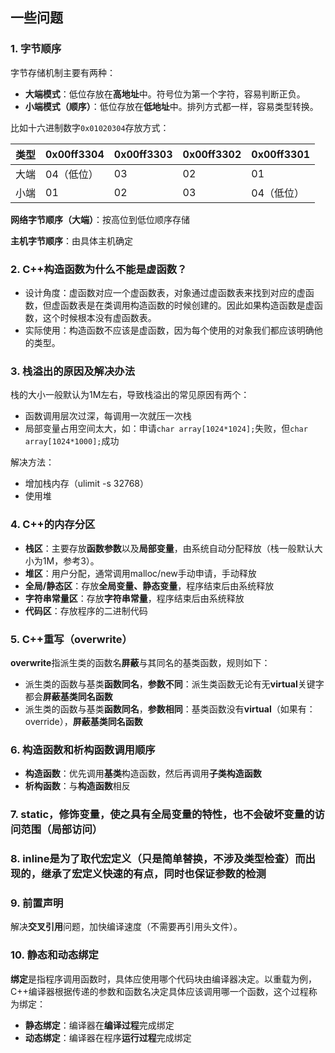 ## 一些问题

### 1. 字节顺序
字节存储机制主要有两种：
* **大端模式**：低位存放在**高地址**中。符号位为第一个字符，容易判断正负。
* **小端模式（顺序）**：低位存放在**低地址**中。排列方式都一样，容易类型转换。

比如十六进制数字`0x01020304`存放方式：

|类型|0x00ff3304|0x00ff3303|0x00ff3302|0x00ff3301|
|---|---|---|---|---|
|大端|04（低位）|03|02|01|
|小端|01|02|03|04（低位）|

**网络字节顺序（大端）**：按高位到低位顺序存储

**主机字节顺序**：由具体主机确定

### 2. C++构造函数为什么不能是虚函数？
* 设计角度：虚函数对应一个虚函数表，对象通过虚函数表来找到对应的虚函数，但虚函数表是在类调用构造函数的时候创建的。因此如果构造函数是虚函数，这个时候根本没有虚函数表。
* 实际使用：构造函数不应该是虚函数，因为每个使用的对象我们都应该明确他的类型。

### 3. 栈溢出的原因及解决办法
栈的大小一般默认为1M左右，导致栈溢出的常见原因有两个：
* 函数调用层次过深，每调用一次就压一次栈
* 局部变量占用空间太大，如：申请`char array[1024*1024];`失败，但`char array[1024*1000];`成功

解决方法：
* 增加栈内存（ulimit -s 32768）
* 使用堆

### 4. C++的内存分区
* **栈区**：主要存放**函数参数**以及**局部变量**，由系统自动分配释放（栈一般默认大小为1M，参考3）。
* **堆区**：用户分配，通常调用malloc/new手动申请，手动释放
* **全局/静态区**：存放**全局变量、静态变量**，程序结束后由系统释放
* **字符串常量区**：存放**字符串常量**，程序结束后由系统释放
* **代码区**：存放程序的二进制代码

### 5. C++重写（overwrite）
**overwrite**指派生类的函数名**屏蔽**与其同名的基类函数，规则如下：
* 派生类的函数与基类**函数同名**，**参数不同**：派生类函数无论有无**virtual**关键字都会**屏蔽基类同名函数**
* 派生类的函数与基类**函数同名**，**参数相同**：基类函数没有**virtual**（如果有：override），**屏蔽基类同名函数**

### 6. 构造函数和析构函数调用顺序
* **构造函数**：优先调用**基类**构造函数，然后再调用**子类构造函数**
* **析构函数**：与**构造函数**相反

### 7. static，修饰变量，使之具有全局变量的特性，也不会破坏变量的访问范围（局部访问）

### 8. inline是为了取代宏定义（只是简单替换，不涉及类型检查）而出现的，继承了宏定义快速的有点，同时也保证参数的检测

### 9. 前置声明
解决**交叉引用**问题，加快编译速度（不需要再引用头文件）。

### 10. 静态和动态绑定
**绑定**是指程序调用函数时，具体应使用哪个代码块由编译器决定。以重载为例，C++编译器根据传递的参数和函数名决定具体应该调用哪一个函数，这个过程称为绑定：
* **静态绑定**：编译器在**编译过程**完成绑定
* **动态绑定**：编译器在程序**运行过程**完成绑定
